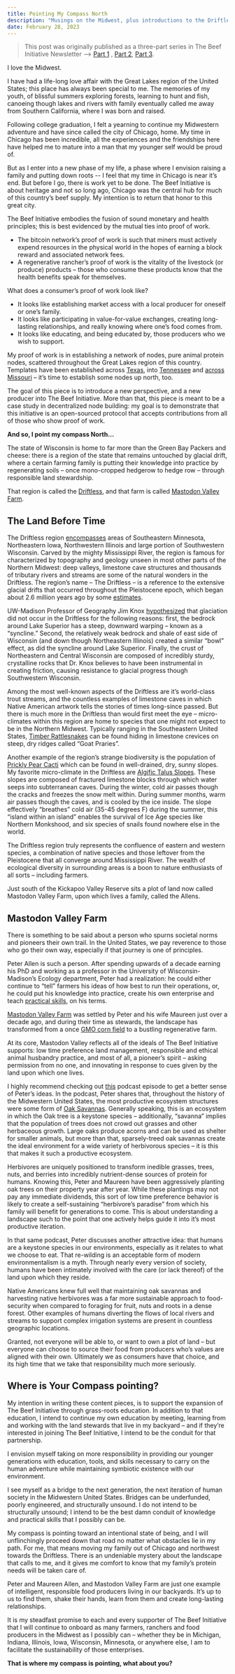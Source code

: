 ```yaml
---
title: Pointing My Compass North
description: "Musings on the Midwest, plus introductions to the Driftless region, Peter Allen, and Mastodon Valley Farm."
date: February 28, 2023
---
```


> This post was originally published as a three-part series in The Beef Initiative Newsletter --> [Part 1](https://texasslim.substack.com/p/pointing-my-compass-north) , [Part 2](https://texasslim.substack.com/p/pt-2-pointing-my-compass-north), [Part 3](https://texasslim.substack.com/p/pt-3-where-is-your-compass-pointing).

I love the Midwest.

I have had a life-long love affair with the Great Lakes region of the United States; this place has always been special to me. The memories of my youth, of blissful summers exploring forests, learning to hunt and fish, canoeing though lakes and rivers with family eventually called me away from Southern California, where I was born and raised.

Following college graduation, I felt a yearning to continue my Midwestern adventure and have since called the city of Chicago, home. My time in Chicago has been incredible, all the experiences and the friendships here have helped me to mature into a man that my younger self would be proud of.

But as I enter into a new phase of my life, a phase where I envision raising a family and putting down roots -- I feel that my time in Chicago is near it’s end. But before I go, there is work yet to be done. The Beef Initiative is about heritage and not so long ago, Chicago was the central hub for much of this country’s beef supply. My intention is to return that honor to this great city.

The Beef Initiative embodies the fusion of sound monetary and health principles; this is best evidenced by the mutual ties into proof of work.

- The bitcoin network’s proof of work is such that miners must actively expend resources in the physical world in the hopes of earning a block reward and associated network fees.
- A regenerative rancher’s proof of work is the vitality of the livestock (or produce) products – those who consume these products know that the health benefits speak for themselves.

What does a consumer’s proof of work look like?

- It looks like establishing market access with a local producer for oneself or one’s family.
- It looks like participating in value-for-value exchanges, creating long-lasting relationships, and really knowing where one’s food comes from.
- It looks like educating, and being educated by, those producers who we wish to support.

My proof of work is in establishing a network of nodes, pure animal protein nodes, scattered throughout the Great Lakes region of this country. Templates have been established across [Texas](https://www.kandccattle.com/), into [Tennessee](https://twitter.com/modernTman/status/1569787587967188992) and [across](https://twitter.com/SFCBeef) [Missouri](https://twitter.com/BeefMissouri) – it’s time to establish some nodes up north, too.

The goal of this piece is to introduce a new perspective, and a new producer into The Beef Initiative. More than that, this piece is meant to be a case study in decentralized node building: my goal is to demonstrate that this initiative is an open-sourced protocol that accepts contributions from all of those who show proof of work.

**And so, I point my compass North…**

The state of Wisconsin is home to far more than the Green Bay Packers and cheese: there is a region of the state that remains untouched by glacial drift, where a certain farming family is putting their knowledge into practice by regenerating soils – once mono-cropped hedgerow to hedge row – through responsible land stewardship.

That region is called the [Driftless](https://www.youtube.com/watch?v=xn_DOPumFkU), and that farm is called [Mastodon Valley Farm](https://www.mastodonvalleyfarm.com/).

## The Land Before Time

The Driftless region [encompasses](https://nationaltroutcenter.org/driftless-area/) areas of Southeastern Minnesota, Northeastern Iowa, Northwestern Illinois and large portion of Southwestern Wisconsin. Carved by the mighty Mississippi River, the region is famous for characterized by topography and geology unseen in most other parts of the Northern Midwest: deep valleys, limestone cave structures and thousands of tributary rivers and streams are some of the natural wonders in the Driftless. The region’s name – The Driftless – is a reference to the extensive glacial drifts that occurred throughout the Pleistocene epoch, which began about 2.6 million years ago by some [estimates](https://www.livescience.com/40311-pleistocene-epoch.html).

UW-Madison Professor of Geography Jim Knox [hypothesized](https://www.youtube.com/watch?v=xn_DOPumFkU) that glaciation did not occur in the Driftless for the following reasons: first, the bedrock around Lake Superior has a steep, downward warping – known as a “syncline.” Second, the relatively weak bedrock and shale of east side of Wisconsin (and down though Northeastern Illinois) created a similar “bowl” effect, as did the syncline around Lake Superior. Finally, the crust of Northeastern and Central Wisconsin are composed of incredibly sturdy, crystalline rocks that Dr. Knox believes to have been instrumental in creating friction, causing resistance to glacial progress though Southwestern Wisconsin.

Among the most well-known aspects of the Driftless are it’s world-class trout streams, and the countless examples of limestone caves in which Native American artwork tells the stories of times long-since passed. But there is much more in the Driftless than would first meet the eye – micro-climates within this region are home to species that one might not expect to be in the Northern Midwest. Typically ranging in the Southeastern United States, [Timber Rattlesnakes](https://www.voiceoftherivervalley.com/driftless-terroir-rugged-bluffs-still-home-to-timid-timber-rattlers/) can be found hiding in limestone crevices on steep, dry ridges called “Goat Praries”.

Another example of the region’s strange biodiversity is the population of [Prickly Pear Cacti](https://atreeleftstanding.com/2020/07/10/wisconsin-prickly-pear-cactus/) which can be found in well-drained, dry, sunny slopes. My favorite micro-climate in the Driftless are [Algific Talus Slopes](https://osbornenaturecenter.blogspot.com/2010/07/algific-slopes.html). These slopes are composed of fractured limestone blocks through which water seeps into subterranean caves. During the winter, cold air passes though the cracks and freezes the snow melt within. During summer months, warm air passes though the caves, and is cooled by the ice inside. The slope effectively “breathes” cold air (35-45 degrees F) during the summer, this “island within an island” enables the survival of Ice Age species like Northern Monkshood, and six species of snails found nowhere else in the world.

The Driftless region truly represents the confluence of eastern and western species, a combination of native species and those leftover from the Pleistocene that all converge around Mississippi River. The wealth of ecological diversity in surrounding areas is a boon to nature enthusiasts of all sorts – including farmers.

Just south of the Kickapoo Valley Reserve sits a plot of land now called Mastodon Valley Farm, upon which lives a family, called the Allens.

## Mastodon Valley Farm

There is something to be said about a person who spurns societal norms and pioneers their own trail. In the United States, we pay reverence to those who go their own way, especially if that journey is one of principles.

Peter Allen is such a person. After spending upwards of a decade earning his PhD and working as a professor in the University of Wisconsin-Madison’s Ecology department, Peter had a realization: he could either continue to “tell” farmers his ideas of how best to run their operations, or, he could put his knowledge into practice, create his own enterprise and teach [practical skills](https://www.youtube.com/watch?v=lATcEVJj_7k&t=38s), on his terms.

[Mastodon Valley Farm](https://www.mastodonvalleyfarm.com/) was settled by Peter and his wife Maureen just over a decade ago, and during their time as stewards, the landscape has transformed from a once [GMO corn field](https://twitter.com/pclarkallen/status/1564622596947206155) to a bustling regenerative farm.

At its core, Mastodon Valley reflects all of the ideals of The Beef Initiative supports: low time preference land management, responsible and ethical animal husbandry practice, and most of all, a pioneer’s spirit – asking permission from no one, and innovating in response to cues given by the land upon which one lives.

I highly recommend checking out [this](https://www.youtube.com/watch?v=9asNC9eniKQ&t=7s) podcast episode to get a better sense of Peter’s ideas. In the podcast, Peter shares that, throughout the history of the Midwestern United States, the most productive ecosystem structures were some form of [Oak Savannas](https://oaksavannas.org/). Generally speaking, this is an ecosystem in which the Oak tree is a keystone species – additionally, “savanna” implies that the population of trees does not crowd out grasses and other herbaceous growth. Large oaks produce acorns and can be used as shelter for smaller animals, but more than that, sparsely-treed oak savannas create the ideal environment for a wide variety of herbivorous species – it is this that makes it such a productive ecosystem.

Herbivores are uniquely positioned to transform inedible grasses, trees, nuts, and berries into incredibly nutrient-dense sources of protein for humans. Knowing this, Peter and Maureen have been aggressively planting oak trees on their property year after year. While these plantings may not pay any immediate dividends, this sort of low time preference behavior is likely to create a self-sustaining “herbivore’s paradise” from which his family will benefit for generations to come. This is about understanding a landscape such to the point that one actively helps guide it into it’s most productive iteration.

In that same podcast, Peter discusses another attractive idea: that humans are a keystone species in our environments, especially as it relates to what we choose to eat. That re-wilding is an acceptable form of modern environmentalism is a myth. Through nearly every version of society, humans have been intimately involved with the care (or lack thereof) of the land upon which they reside.

Native Americans knew full well that maintaining oak savannas and harvesting native herbivores was a far more sustainable approach to food-security when compared to foraging for fruit, nuts and roots in a dense forest. Other examples of humans diverting the flows of local rivers and streams to support complex irrigation systems are present in countless geographic locations.

Granted, not everyone will be able to, or want to own a plot of land – but everyone can choose to source their food from producers who’s values are aligned with their own. Ultimately we as consumers have that choice, and its high time that we take that responsibility much more seriously.

## Where is Your Compass pointing?

My intention in writing these content pieces, is to support the expansion of The Beef Initiative through grass-roots education. In addition to that education, I intend to continue my own education by meeting, learning from and working with the land stewards that live in my backyard – and if they’re interested in joining The Beef Initiative, I intend to be the conduit for that partnership.

I envision myself taking on more responsibility in providing our younger generations with education, tools, and skills necessary to carry on the human adventure while maintaining symbiotic existence with our environment.

I see myself as a bridge to the next generation, the next iteration of human society in the Midwestern United States. Bridges can be underfunded, poorly engineered, and structurally unsound. I do not intend to be structurally unsound; I intend to be the best damn conduit of knowledge and practical skills that I possibly can be.

My compass is pointing toward an intentional state of being, and I will unflinchingly proceed down that road no matter what obstacles lie in my path. For me, that means moving my family out of Chicago and northwest towards the Driftless. There is an undeniable mystery about the landscape that calls to me, and it gives me comfort to know that my family’s protein needs will be taken care of.

Peter and Maureen Allen, and Mastodon Valley Farm are just one example of intelligent, responsible food producers living in our backyards. It’s up to us to find them, shake their hands, learn from them and create long-lasting relationships.

It is my steadfast promise to each and every supporter of The Beef Initiative that I will continue to onboard as many farmers, ranchers and food producers in the Midwest as I possibly can – whether they be in Michigan, Indiana, Illinois, Iowa, Wisconsin, Minnesota, or anywhere else, I am to facilitate the sustainability of those enterprises.

**That is where my compass is pointing, what about you?**
